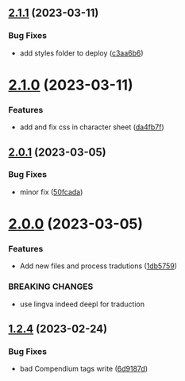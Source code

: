 ## [2.1.1](https://github.com/allnnde/pf2e-esp-translation/compare/v2.1.0...v2.1.1) (2023-03-11)


### Bug Fixes

* add styles folder to deploy ([c3aa6b6](https://github.com/allnnde/pf2e-esp-translation/commit/c3aa6b616bb058257abbd9301de65ebb483e0366))



# [2.1.0](https://github.com/allnnde/pf2e-esp-translation/compare/v2.0.1...v2.1.0) (2023-03-11)


### Features

* add and fix css in character sheet ([da4fb7f](https://github.com/allnnde/pf2e-esp-translation/commit/da4fb7fc000f5a153595a571a593e151a1d75e5a))



## [2.0.1](https://github.com/allnnde/pf2e-esp-translation/compare/v2.0.0...v2.0.1) (2023-03-05)


### Bug Fixes

* minor fix ([50fcada](https://github.com/allnnde/pf2e-esp-translation/commit/50fcada7b93e6e0aff2968a8be4d9df589e53986))



# [2.0.0](https://github.com/allnnde/pf2e-esp-translation/compare/v1.2.4...v2.0.0) (2023-03-05)


### Features

* Add new files and process tradutions ([1db5759](https://github.com/allnnde/pf2e-esp-translation/commit/1db5759ddf842cf41def23c4f950fe8f2eb707d0))


### BREAKING CHANGES

* use lingva indeed deepl for traduction



## [1.2.4](https://github.com/allnnde/pf2e-esp-translation/compare/v1.2.3...v1.2.4) (2023-02-24)


### Bug Fixes

* bad Compendium tags write ([6d9187d](https://github.com/allnnde/pf2e-esp-translation/commit/6d9187dca106de2120b3409e75e6332d64f9386f))



